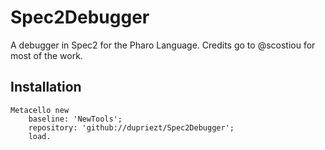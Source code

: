 # Spec2Debugger
A debugger in Spec2 for the Pharo Language. Credits go to @scostiou for most of the work.

## Installation
```Smalltalk
Metacello new
    baseline: 'NewTools';
    repository: 'github://dupriezt/Spec2Debugger';
    load.
```
